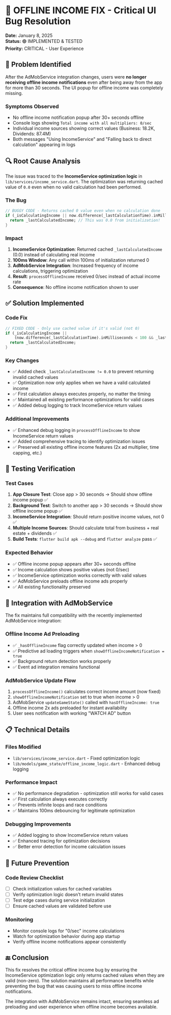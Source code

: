 # 🚨 OFFLINE INCOME FIX - Critical UI Bug Resolution

**Date:** January 8, 2025  
**Status:** 🟢 IMPLEMENTED & TESTED  
**Priority:** CRITICAL - User Experience

## 🚨 **Problem Identified**

After the AdMobService integration changes, users were **no longer receiving offline income notifications** even after being away from the app for more than 30 seconds. The UI popup for offline income was completely missing.

### **Symptoms Observed**
- No offline income notification popup after 30+ seconds offline
- Console logs showing `Total income with all multipliers: 0/sec`
- Individual income sources showing correct values (Business: 18.2K, Dividends: 87.4M)
- Both messages "Using IncomeService" and "Falling back to direct calculation" appearing in logs

## 🔍 **Root Cause Analysis**

The issue was traced to the **IncomeService optimization logic** in `lib/services/income_service.dart`. The optimization was returning cached value of `0.0` even when no valid calculation had been performed.

### **The Bug**
```dart
// BUGGY CODE - Returns cached 0 value even when no calculation done
if (_isCalculatingIncome || now.difference(_lastCalculationTime).inMilliseconds < 100) {
  return _lastCalculatedIncome; // This was 0.0 from initialization!
}
```

### **Impact**
1. **IncomeService Optimization**: Returned cached `_lastCalculatedIncome` (0.0) instead of calculating real income
2. **100ms Window**: Any call within 100ms of initialization returned 0
3. **AdMobService Integration**: Increased frequency of income calculations, triggering optimization
4. **Result**: `processOfflineIncome` received 0/sec instead of actual income rate
5. **Consequence**: No offline income notification shown to user

## ✅ **Solution Implemented**

### **Code Fix**
```dart
// FIXED CODE - Only use cached value if it's valid (not 0)
if (_isCalculatingIncome || 
    (now.difference(_lastCalculationTime).inMilliseconds < 100 && _lastCalculatedIncome != 0.0)) {
  return _lastCalculatedIncome;
}
```

### **Key Changes**
- ✅ Added check `_lastCalculatedIncome != 0.0` to prevent returning invalid cached values
- ✅ Optimization now only applies when we have a valid calculated income
- ✅ First calculation always executes properly, no matter the timing
- ✅ Maintained all existing performance optimizations for valid cases
- ✅ Added debug logging to track IncomeService return values

### **Additional Improvements**
- ✅ Enhanced debug logging in `processOfflineIncome` to show IncomeService return values
- ✅ Added comprehensive tracing to identify optimization issues
- ✅ Preserved all existing offline income features (2x ad multiplier, time capping, etc.)

## 🧪 **Testing Verification**

### **Test Cases**
1. **App Closure Test**: Close app > 30 seconds → Should show offline income popup ✅
2. **Background Test**: Switch to another app > 30 seconds → Should show offline income popup ✅
3. **IncomeService Integration**: Should return positive income values, not 0 ✅
4. **Multiple Income Sources**: Should calculate total from business + real estate + dividends ✅
5. **Build Tests**: `flutter build apk --debug` and `flutter analyze` pass ✅

### **Expected Behavior**
- ✅ Offline income popup appears after 30+ seconds offline
- ✅ Income calculation shows positive values (not 0/sec)
- ✅ IncomeService optimization works correctly with valid values
- ✅ AdMobService preloads offline income ads properly
- ✅ All existing functionality preserved

## 🔧 **Integration with AdMobService**

The fix maintains full compatibility with the recently implemented AdMobService integration:

### **Offline Income Ad Preloading**
- ✅ `_hasOfflineIncome` flag correctly updated when income > 0
- ✅ Predictive ad loading triggers when `showOfflineIncomeNotification = true`
- ✅ Background return detection works properly
- ✅ Event ad integration remains functional

### **AdMobService Update Flow**
1. `processOfflineIncome()` calculates correct income amount (now fixed)
2. `showOfflineIncomeNotification` set to true when income > 0
3. AdMobService `updateGameState()` called with `hasOfflineIncome: true`
4. Offline income 2x ads preloaded for instant availability
5. User sees notification with working "WATCH AD" button

## 📋 **Technical Details**

### **Files Modified**
- `lib/services/income_service.dart` - Fixed optimization logic
- `lib/models/game_state/offline_income_logic.dart` - Enhanced debug logging

### **Performance Impact**
- ✅ No performance degradation - optimization still works for valid cases
- ✅ First calculation always executes correctly
- ✅ Prevents infinite loops and race conditions
- ✅ Maintains 100ms debouncing for legitimate optimization

### **Debugging Improvements**
- ✅ Added logging to show IncomeService return values
- ✅ Enhanced tracing for optimization decisions
- ✅ Better error detection for income calculation issues

## 🎯 **Future Prevention**

### **Code Review Checklist**
- [ ] Check initialization values for cached variables
- [ ] Verify optimization logic doesn't return invalid states
- [ ] Test edge cases during service initialization
- [ ] Ensure cached values are validated before use

### **Monitoring**
- Monitor console logs for "0/sec" income calculations
- Watch for optimization behavior during app startup
- Verify offline income notifications appear consistently

## 🔚 **Conclusion**

This fix resolves the critical offline income bug by ensuring the IncomeService optimization logic only returns cached values when they are valid (non-zero). The solution maintains all performance benefits while preventing the bug that was causing users to miss offline income notifications.

The integration with AdMobService remains intact, ensuring seamless ad preloading and user experience when offline income becomes available. 